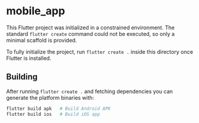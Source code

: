 # mobile_app

This Flutter project was initialized in a constrained environment. The standard `flutter create` command could not be executed, so only a minimal scaffold is provided.

To fully initialize the project, run `flutter create .` inside this directory once Flutter is installed.

## Building

After running `flutter create .` and fetching dependencies you can generate the platform binaries with:

```bash
flutter build apk   # Build Android APK
flutter build ios   # Build iOS app
```
